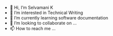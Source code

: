 - 👋 Hi, I’m Selvamani K
- 👀 I’m interested in Technical Writing
- 🌱 I’m currently learning software documentation
- 💞️ I’m looking to collaborate on ...
- 📫 How to reach me ...

<!---
Selva8122/Selva8122 is a ✨ special ✨ repository because its `README.md` (this file) appears on your GitHub profile.
You can click the Preview link to take a look at your changes.
--->
